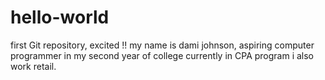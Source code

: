 # hello-world
first Git repository, excited !!
my name is dami johnson, aspiring computer programmer
in my second year of college currently in CPA program
i also work retail.

